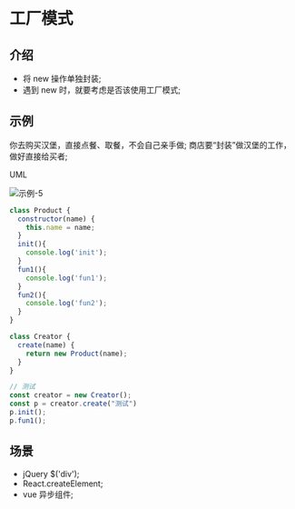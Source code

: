 # 工厂模式

## 介绍

- 将 new 操作单独封装;
- 遇到 new 时，就要考虑是否该使用工厂模式;

## 示例

你去购买汉堡，直接点餐、取餐，不会自己亲手做;
商店要“封装”做汉堡的工作，做好直接给买者;

UML

<!-- ![示例-5](/blogs/image/web/design-mode/示例-5.png) -->
<img :src="$withBase('/image/web/design-mode/示例-5.png')" alt="示例-5">

```js
class Product {
  constructor(name) {
    this.name = name;
  }
  init(){
    console.log('init');
  }
  fun1(){
    console.log('fun1');
  }
  fun2(){
    console.log('fun2');
  }
}

class Creator {
  create(name) {
    return new Product(name);
  }
}

// 测试 
const creator = new Creator();
const p = creator.create("测试")
p.init();
p.fun1();
```

## 场景

- jQuery $('div');
- React.createElement;
- vue 异步组件;
